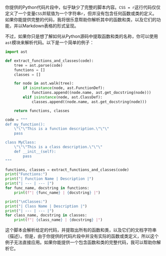 你提供的Python代码片段中，似乎缺少了完整的脚本内容。`CSS = r`这行代码仅仅定义了一个变量`CSS`并赋值为一个字符串`r`，但并没有包含任何函数或类的定义。如果你能提供完整的代码，我将很乐意帮助你解析其中的函数和类，以及它们的功能，并以Markdown表格的形式呈现。

不过，如果你只是想了解如何从Python源码中提取函数和类的名称，你可以使用`ast`模块来解析代码。以下是一个简单的例子：

```python
import ast

def extract_functions_and_classes(code):
    tree = ast.parse(code)
    functions = []
    classes = []

    for node in ast.walk(tree):
        if isinstance(node, ast.FunctionDef):
            functions.append((node.name, ast.get_docstring(node)))
        elif isinstance(node, ast.ClassDef):
            classes.append((node.name, ast.get_docstring(node)))

    return functions, classes

code = """
def my_function():
    \"\"\"This is a function description.\"\"\"
    pass

class MyClass:
    \"\"\"This is a class description.\"\"\"
    def __init__(self):
        pass
"""

functions, classes = extract_functions_and_classes(code)
print("Functions:")
print("| Function Name | Description |")
print("| --- | --- |")
for func_name, docstring in functions:
    print(f"| {func_name} | {docstring} |")

print("\nClasses:")
print("| Class Name | Description |")
print("| --- | --- |")
for class_name, docstring in classes:
    print(f"| {class_name} | {docstring} |")
```

这个脚本会解析给定的代码，并提取出所有的函数和类，以及它们的文档字符串（描述）。但是，由于你提供的代码片段中并没有实际的函数或类定义，所以这个例子无法直接应用。如果你能提供一个包含函数和类的完整代码，我可以帮助你解析它。
